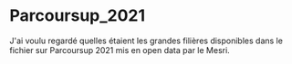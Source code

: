 # Parcoursup_2021

J'ai voulu regardé quelles étaient les grandes filières disponibles dans le fichier sur Parcoursup 2021 mis en open data par le Mesri.
